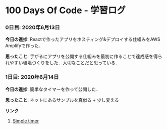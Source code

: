 # 100 Days Of Code - 学習ログ

### 0日目: 2020年6月13日

**今日の進捗**: Reactで作ったアプリをホスティング&デプロイする仕組みをAWS Amplifyで作った．

**思ったこと**: 手がるにアプリを公開する仕組みを最初に作ることで達成感を得られやすい環境づくりをした．大切なことだと思っている．


### 1日目: 2020年6月14日

**今日の進捗**: 簡単なタイマーを作って公開した．

**思ったこと**: ネットにあるサンプルを真似る + 少し変える 

**リンク**
1. [Simple timer](https://master.d1ybx1ynhsen97.amplifyapp.com/)
